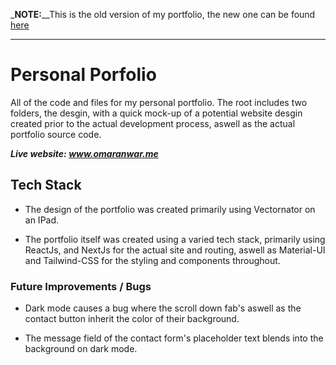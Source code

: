 _**NOTE:**__This is the old version of my portfolio, the new one can be found [here](https://github.com/OmarAnwar19/Portfolio-Website-V2)

---

# Personal Porfolio

All of the code and files for my personal portfolio. The root includes two folders, the desgin, with a quick mock-up of a potential website desgin created prior to the actual development process, aswell as the actual portfolio source code.

_**Live website: www.omaranwar.me**_

## Tech Stack

- The design of the portfolio was created primarily using Vectornator on an IPad.

- The portfolio itself was created using a varied tech stack, primarily using ReactJs, and NextJs for the actual site and routing, aswell as Material-UI and Tailwind-CSS for the styling and components throughout.

### Future Improvements / Bugs

- Dark mode causes a bug where the scroll down fab's aswell as the contact button inherit the color of their background.

- The message field of the contact form's placeholder text blends into the background on dark mode.
